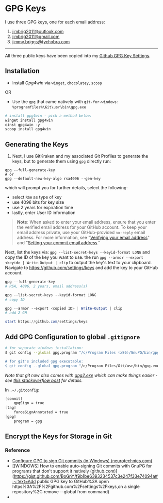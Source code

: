# GPG Keys

I use three GPG keys, one for each email address:

1. jimbrig2011@outlook.com
2. jimbrig2011@gmail.com
3. jimmy.briggs@tychobra.com

***

All three public keys have been copied into my [Github GPG Key Settings](https://github.com/settings/keys).

## Installation

- Install *Gpg4win* via `winget`, `chocolatey`, `scoop`

OR

- Use the `gpg` that came natively with `git-for-windows`: `%programfiles%\Git\usr\bin\gpg.exe`

```powershell
# install gpg4win - pick a method below:
winget install gpg4win
cinst gpg4win -y
scoop install gpg4win
```

## Generating the Keys

1. Next, I use GitKraken and my associated Git Profiles to generate the keys, but to generate them using `gpg` directly run:

```powerhsell
gpg --full-generate-key
# or
gpg --default-new-key-algo rsa4096 --gen-key
```

 which will prompt you for further details, select the following:

- select `RSA` as type of key
- use 4096 bits for key size
- use 2 years for expiration time
- lastly, enter User ID information

> **Note:** When asked to enter your email address, ensure that you enter the verified email address for your GitHub account. To keep your email address private, use your GitHub-provided `no-reply` email address. For more information, see "[Verifying your email address](https://docs.github.com/en/free-pro-team@latest/articles/verifying-your-email-address)" and "[Setting your commit email address](https://docs.github.com/en/free-pro-team@latest/articles/setting-your-commit-email-address)."

Next, list the keys via: `gpg --list-secret-keys --keyid-format LONG` and copy the ID of the key you want to use. the run `gpg --armor --export <keyid> | Write-Output | clip` to output the key's text to your clipboard. Navigate to <https://github.com/settings/keys> and add the key to your GitHub account.

```powershell
gpg --full-generate-key
# RSA, 4096, 2 years, email address(s)

gpg --list-secret-keys --keyid-format LONG
# copy ID

gpg --armor --export <copied ID> | Write-Output | clip
# add 2 GH

start https://github.com/settings/keys
```

## Add GPG Configuration to global `.gitignore`

```bash
# for separate windows installation:
$ git config --global gpg.program "/c/Program Files (x86)/GnuPG/bin/gpg.exe

# for git's included gpg executable:
$ git config --global gpg.program "/c/Program Files/Git/usr/bin/gpg.exe"
```

*Note that git now also comes with [gpg2.exe]() which can make things easier - see [this stackoverflow post](https://stackoverflow.com/a/46884134/4126843) for details.*

In `.~/.gitconfig`:

```bash
[commit]
	gpgSign = true
[tag]
	forceSignAnnotated = true
[gpg]
	program = gpg
```

## Encrypt the Keys for Storage in Git





### Reference

- [Configure GPG to sign Git commits (in Windows) (neurotechnics.com)](https://neurotechnics.com/blog/configure-gpg-to-sign-git-commits-in-windows/)
- [[WINDOWS\] How to enable auto-signing Git commits with GnuPG for programs that don't support it natively (github.com)](https://gist.github.com/BoGnY/f9b1be6393234537c3e247f33e74094a#:~:text=Add public GPG key to GitHub%3A open https%3A%2F%2Fgithub.com%2Fsettings%2Fkeys,on a single repository%2C remove --global from command)
- 